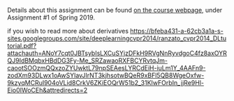 Details about this assignment can be found [on the course webpage](http://cs231n.github.io/), under Assignment #1 of Spring 2019.

if you wish to read more about derivatives https://bfeba431-a-62cb3a1a-s-sites.googlegroups.com/site/deeplearningcvpr2014/ranzato_cvpr2014_DLtutorial.pdf?attachauth=ANoY7cqt0JBTsybIsLXCuSYjzDFkH9RVgNnRyvdgoC4fz8axOYRQJ9IdBMqbxHBdDG3Fy-Me_SRZawaoRXFBCYRvtqJm-caootSOOzmQQxzoZYUwktL79npSEAesLYRCdEiH-iuLm1Y_4AAFn9-zodXm93DLwx1oAwSYlavJIrNT3kjhsotwBQeR9xBFl5QB8WgeOxfw-9kzyqMCRuI904oVLid8CrkV6ZKiEOQrW51b2_31KIwFOrbIn_jjRe9Hl-Eio0IWoCEh&attredirects=2

